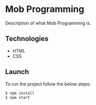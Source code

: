 # Mob Programming
Description of what Mob Programming is.

## Technologies
* HTML
* CSS

## Launch
To run the project follow the below steps:

```
$ npm install
$ npm start
```

